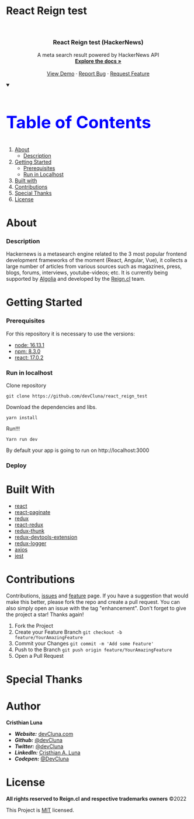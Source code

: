 # React Reign test
<!-- PROJECT LOGO -->
<br />
<p align="center">
 
  <h3 align="center">React Reign test (HackerNews)</h3>

  <p align="center">
    A meta search result powered by HackerNews API
    <br />
    <a href="https://github.com/devCluna/react_reign_test"><strong>Explore the docs »</strong></a>
    <br />
    <br />
    <a href="https://react-reign-test.netlify.app">View Demo</a>
    ·
    <a href="https://github.com/devCluna/react_reign_test/issues">Report Bug</a>
    ·
    <a href="https://github.com/devCluna/react_reign_test/issues">Request Feature</a>

  </p>
   
</p>


<!-- TABLE OF CONTENTS -->
<details open="open" >
    <summary><h2 style="color:blue;font-size:46px;">Table of Contents</h2></summary>
  <ol>
    <li>
      <a href="#about">About</a>
      <ul>
        <li><a href="#description">Description</a></li>
      </ul>
    </li>
    <li>
      <a href="#getting-started">Getting Started</a>
      <ul>
        <li><a href="#prerequisites">Prerequisites</a></li>
        <li><a href="#run-in-localhost">Run in Localhost</a></li>
      </ul>
    </li>
    <li><a href="#built-with">Built with</a></li>
    <li><a href="#contributions">Contributions</a></li>
    <li><a href="#special-thanks">Special Thanks</a></li>
    <li><a href="#license">License</a></li>
  </ol>
</details>

# About
<!-- ABOUT THE PROJECT -->
### Description
Hackernews is a metasearch engine related to the 3 most popular frontend development frameworks of the moment (React, Angular, Vue), it collects a large number of articles from various sources such as magazines, press, blogs, forums, interviews, youtube-videos; etc. It is currently being supported by [Algolia](https://www.algolia.com/) and developed by the [Reign.cl](https://www.reign.cl/es/) team. 

# Getting Started
### Prerequisites
For this repository it is necessary to use the versions:
- [node: 16.13.1](https://nodejs.org/en)
- [npm: 8.3.0](https://www.npmjs.com)
- [react: 17.0.2](https://reactjs.org)

### Run in localhost

Clone repository

```git
git clone https://github.com/devCluna/react_reign_test
```
  
Download the dependencies and libs.

```git
yarn install
```

Run!!!

```
Yarn run dev
```

By default your app is going to run on http://localhost:3000


### Deploy



# Built With

- [react](https://es.reactjs.org)
- [react-paginate](https://www.npmjs.com/package/react-paginate)
- [redux](https://www.npmjs.com/package/redux)
- [react-redux](https://www.npmjs.com/package/react-redux)
- [redux-thunk](https://www.npmjs.com/package/redux-thunk)
- [redux-devtools-extension](https://www.npmjs.com/package/redux-devtools-extension)
- [redux-logger](https://www.npmjs.com/package/redux-logger)
- [axios](https://www.npmjs.com/package/axios)
- [jest](https://www.npmjs.com/package/jest)

# Contributions
Contributions, [issues](https://github.com/devCluna/react-spotify-clone-node/issues) and [feature](https://github.com/devCluna/react-spotify-clone-node/issues) page. If you have a suggestion that would make this better, please fork the repo and create a pull request. You can also simply open an issue with the tag "enhancement". Don't forget to give the project a star! Thanks again!
1.	Fork the Project
2.	Create your Feature Branch ``git checkout -b feature/YourAmazingFeature``
3.	Commit your Changes ``git commit -m 'Add some Feature'``
4.	Push to the Branch ``git push origin feature/YourAmazingFeature``
5.	Open a Pull Request

# Special Thanks


# Author

**Cristhian Luna**
- ***Website:*** [devCluna.com](https://www.devcluna.com)
- ***Github:*** [@devCluna](https://github.com/devCluna)
- ***Twitter:*** [@devCluna](https://twitter.com/DevCLuna)
- ***LinkedIn:*** [Cristhian A. Luna](https://www.linkedin.com/in/devcluna)
- ***Codepen:*** [@DevCluna](https://codepen.io/DevCluna)

# License
**All rights reserved to Reign.cl and respective trademarks owners** ©2022

This Project is [MIT](https://github.com/devCluna/react_reign_test/blob/master/License) licensed.
